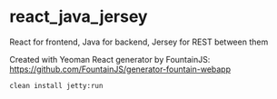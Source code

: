 # react_java_jersey
React for frontend, Java for backend, Jersey for REST between them

Created with Yeoman React generator by FountainJS:
	https://github.com/FountainJS/generator-fountain-webapp

	clean install jetty:run
